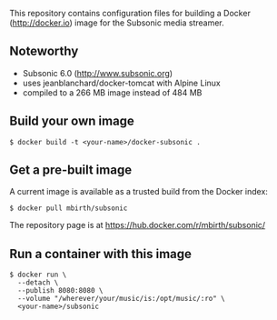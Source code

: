 
This repository contains configuration files for building a 
Docker (http://docker.io) image for the Subsonic media streamer.

## Noteworthy

* Subsonic 6.0 (http://www.subsonic.org)
* uses jeanblanchard/docker-tomcat with Alpine Linux
* compiled to a 266 MB image instead of 484 MB


## Build your own image

```shell
$ docker build -t <your-name>/docker-subsonic .
```

## Get a pre-built image

A current image is available as a trusted build from the Docker index:

```shell
$ docker pull mbirth/subsonic
```

The repository page is at
https://hub.docker.com/r/mbirth/subsonic/


## Run a container with this image

```shell
$ docker run \
  --detach \
  --publish 8080:8080 \
  --volume "/wherever/your/music/is:/opt/music/:ro" \
  <your-name>/subsonic

```
